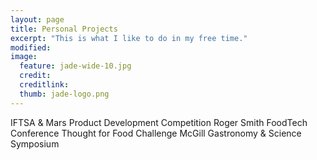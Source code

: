 ```yaml
---
layout: page
title: Personal Projects
excerpt: "This is what I like to do in my free time."
modified: 
image: 
  feature: jade-wide-10.jpg
  credit:  
  creditlink: 
  thumb: jade-logo.png
---
```


IFTSA & Mars Product Development Competition
Roger Smith FoodTech Conference 
Thought for Food Challenge
McGill Gastronomy & Science Symposium
